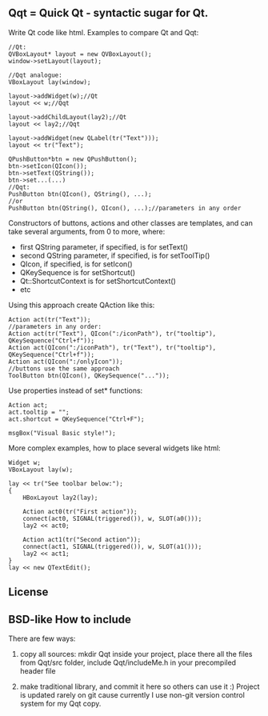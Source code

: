 Qqt = Quick Qt - syntactic sugar for Qt.
----------------------------------------
Write Qt code like html. Examples to compare Qt and Qqt:

	//Qt:
	QVBoxLayout* layout = new QVBoxLayout();
	window->setLayout(layout);
	
	//Qqt analogue:
	VBoxLayout lay(window);

	layout->addWidget(w);//Qt
	layout << w;//Qqt

	layout->addChildLayout(lay2);//Qt
	layout << lay2;//Qqt

	layout->addWidget(new QLabel(tr("Text")));
	layout << tr("Text");

	QPushButton*btn = new QPushButton();
	btn->setIcon(QIcon());
	btn->setText(QString());
	btn->set...(...)
	//Qqt:
	PushButton btn(QIcon(), QString(), ...);
	//or
	PushButton btn(QString(), QIcon(), ...);//parameters in any order

Constructors of buttons, actions and other classes are templates, and can take several arguments, from 0 to more, where:

* first QString parameter, if specified, is for setText()
* second QString parameter, if specified, is for setToolTip()
* QIcon, if specified, is for setIcon()
* QKeySequence is for setShortcut()
* Qt::ShortcutContext is for setShortcutContext()
* etc

Using this approach create QAction like this:

	Action act(tr("Text"));
	//parameters in any order:
	Action act(tr("Text"), QIcon(":/iconPath"), tr("tooltip"), QKeySequence("Ctrl+f"));
	Action act(QIcon(":/iconPath"), tr("Text"), tr("tooltip"), QKeySequence("Ctrl+f"));
	Action act(QIcon(":/onlyIcon"));
	//buttons use the same approach
	ToolButton btn(QIcon(), QKeySequence("..."));

Use properties instead of set* functions:

	Action act;
	act.tooltip = "";
	act.shortcut = QKeySequence("Ctrl+F");

	msgBox("Visual Basic style!");

More complex examples, how to place several widgets like html:

	Widget w;
	VBoxLayout lay(w);
	
	lay << tr("See toolbar below:");
	{
		HBoxLayout lay2(lay);
		
		Action act0(tr("First action"));
		connect(act0, SIGNAL(triggered()), w, SLOT(a0()));
		lay2 << act0;

		Action act1(tr("Second action"));
		connect(act1, SIGNAL(triggered()), w, SLOT(a1()));
		lay2 << act1;
	}
	lay << new QTextEdit();

License
-------
BSD-like
How to include
--------------
There are few ways:

1) copy all sources: mkdir Qqt inside your project, place there all the files from Qqt/src folder, include Qqt/includeMe.h in your precompiled header file

2) make traditional library, and commit it here so others can use it :)
Project is updated rarely on git cause currently I use non-git version control system for my Qqt copy.
